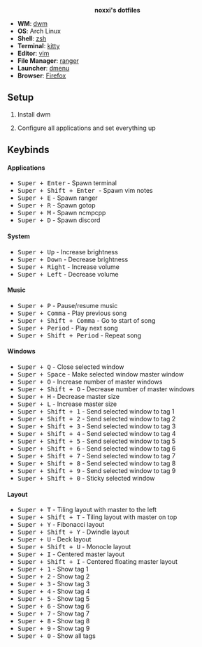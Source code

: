 <p align="center">
  <b>noxxi's dotfiles</b>
</p>

+ **WM**: [dwm](https://suckless.org/dwm)
+ **OS**: Arch Linux
+ **Shell**: [zsh](https://wiki.archlinux.org/index.php/Zsh)
+ **Terminal**: [kitty](https://github.com/kovidgoyal/kitty/)
+ **Editor**: [vim](https://vim.org/)
+ **File Manager**: [ranger](https://github.com/ranger/ranger)
+ **Launcher**: [dmenu](https://tools.suckless.org/dmenu/)
+ **Browser**: [Firefox](https://www.mozilla.org/en-US/firefox/new/)

## Setup

1. Install dwm

2. Configure all applications and set everything up


## Keybinds

#### Applications
+ <kbd>Super + Enter</kbd> - Spawn terminal
+ <kbd>Super + Shift + Enter </kbd> - Spawn vim notes
+ <kbd>Super + E</kbd> - Spawn ranger
+ <kbd>Super + R</kbd> - Spawn gotop
+ <kbd>Super + M</kbd> - Spawn ncmpcpp
+ <kbd>Super + D</kbd> - Spawn discord

#### System
+ <kbd>Super + Up</kbd> - Increase brightness
+ <kbd>Super + Down</kbd> - Decrease brightness
+ <kbd>Super + Right</kbd> - Increase volume
+ <kbd>Super + Left</kbd> - Decrease volume

#### Music
+ <kbd>Super + P</kbd> - Pause/resume music
+ <kbd>Super + Comma</kbd> - Play previous song
+ <kbd>Super + Shift + Comma</kbd> - Go to start of song
+ <kbd>Super + Period</kbd> - Play next song
+ <kbd>Super + Shift + Period</kbd> - Repeat song

#### Windows
+ <kbd>Super + Q</kbd> - Close selected window
+ <kbd>Super + Space</kbd> - Make selected window master window
+ <kbd>Super + O</kbd> - Increase number of master windows
+ <kbd>Super + Shift + O</kbd> - Decrease number of master windows
+ <kbd>Super + H</kbd> - Decrease master size
+ <kbd>Super + L</kbd> - Increase master size
+ <kbd>Super + Shift + 1</kbd> - Send selected window to tag 1
+ <kbd>Super + Shift + 2</kbd> - Send selected window to tag 2
+ <kbd>Super + Shift + 3</kbd> - Send selected window to tag 3
+ <kbd>Super + Shift + 4</kbd> - Send selected window to tag 4
+ <kbd>Super + Shift + 5</kbd> - Send selected window to tag 5
+ <kbd>Super + Shift + 6</kbd> - Send selected window to tag 6
+ <kbd>Super + Shift + 7</kbd> - Send selected window to tag 7
+ <kbd>Super + Shift + 8</kbd> - Send selected window to tag 8
+ <kbd>Super + Shift + 9</kbd> - Send selected window to tag 9
+ <kbd>Super + Shift + 0</kbd> - Sticky selected window

#### Layout
+ <kbd>Super + T</kbd> - Tiling layout with master to the left
+ <kbd>Super + Shift + T</kbd> - Tiling layout with master on top
+ <kbd>Super + Y</kbd> - Fibonacci layout
+ <kbd>Super + Shift + Y</kbd> - Dwindle layout
+ <kbd>Super + U</kbd> - Deck layout
+ <kbd>Super + Shift + U</kbd> - Monocle layout
+ <kbd>Super + I</kbd> - Centered master layout
+ <kbd>Super + Shift + I</kbd> - Centered floating master layout
+ <kbd>Super + 1</kbd> - Show tag 1
+ <kbd>Super + 2</kbd> - Show tag 2
+ <kbd>Super + 3</kbd> - Show tag 3
+ <kbd>Super + 4</kbd> - Show tag 4
+ <kbd>Super + 5</kbd> - Show tag 5
+ <kbd>Super + 6</kbd> - Show tag 6
+ <kbd>Super + 7</kbd> - Show tag 7
+ <kbd>Super + 8</kbd> - Show tag 8
+ <kbd>Super + 9</kbd> - Show tag 9
+ <kbd>Super + 0</kbd> - Show all tags
